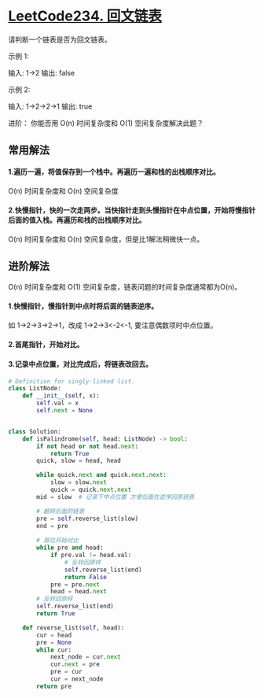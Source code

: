 # [LeetCode234. 回文链表](https://leetcode-cn.com/problems/palindrome-linked-list/ "LeetCode234. 回文链表")
请判断一个链表是否为回文链表。

示例 1:

输入: 1->2
输出: false

示例 2:

输入: 1->2->2->1
输出: true

进阶：
你能否用 O(n) 时间复杂度和 O(1) 空间复杂度解决此题？

## 常用解法
#### 1.遍历一遍，将值保存到一个栈中。再遍历一遍和栈的出栈顺序对比。
O(n) 时间复杂度和 O(n) 空间复杂度
#### 2.快慢指针，快的一次走两步。当快指针走到头慢指针在中点位置，开始将慢指针后面的值入栈。再遍历和栈的出栈顺序对比。
O(n) 时间复杂度和 O(n) 空间复杂度，但是比1解法稍微快一点。

## 进阶解法
O(n) 时间复杂度和 O(1) 空间复杂度，链表问题的时间复杂度通常都为O(n)。
#### 1.快慢指针，慢指针到中点时将后面的链表逆序。
如 1->2->3->2->1，改成 1->2->3<-2<-1, 要注意偶数项时中点位置。
#### 2.首尾指针，开始对比。
#### 3.记录中点位置，对比完成后，将链表改回去。
```python
# Definition for singly-linked list.
class ListNode:
    def __init__(self, x):
        self.val = x
        self.next = None


class Solution:
    def isPalindrome(self, head: ListNode) -> bool:
        if not head or not head.next:
            return True
        quick, slow = head, head

        while quick.next and quick.next.next:
            slow = slow.next
            quick = quick.next.next
        mid = slow  # 记录下中点位置 方便后面在逆序回原链表

        # 翻转后面的链表
        pre = self.reverse_list(slow)
        end = pre
        
        # 首位开始对比
        while pre and head:
            if pre.val != head.val:
                # 反转回原样
                self.reverse_list(end)
                return False
            pre = pre.next
            head = head.next
        # 反转回原样
        self.reverse_list(end)
        return True

    def reverse_list(self, head):
        cur = head
        pre = None
        while cur:
            next_node = cur.next
            cur.next = pre
            pre = cur
            cur = next_node
        return pre
```
